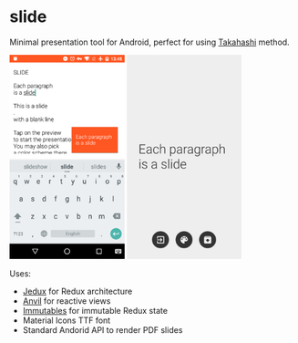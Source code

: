 # slide

Minimal presentation tool for Android, perfect for using [Takahashi](https://en.wikipedia.org/wiki/Takahashi_method) method.

<img alt="Editor" src="editor.png" width="40%" />
<img alt="Preview" src="preview.png" width="40%" />

Uses:

* [Jedux](https://github.com/trikita/jedux) for Redux architecture
* [Anvil](https://github.com/zserge/anvil) for reactive views
* [Immutables](http://immutables.github.io) for immutable Redux state
* Material Icons TTF font
* Standard Andorid API to render PDF slides
